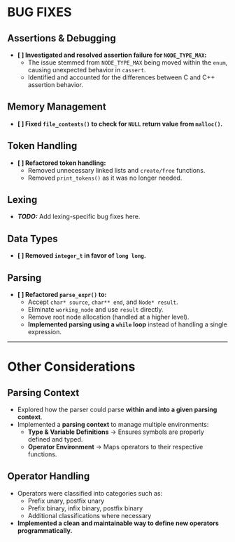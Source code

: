 # BUG FIXES

## Assertions & Debugging

- **[ ]  Investigated and resolved assertion failure for `NODE_TYPE_MAX`:**
  - The issue stemmed from `NODE_TYPE_MAX` being moved within the `enum`, causing unexpected behavior in `cassert`.
  - Identified and accounted for the differences between C and C++ assertion behavior.

## Memory Management

- **[ ]  Fixed `file_contents()` to check for `NULL` return value from `malloc()`.**

## Token Handling

- **[ ]  Refactored token handling:**
  - Removed unnecessary linked lists and `create/free` functions.
  - Removed `print_tokens()` as it was no longer needed.

## Lexing

- **_TODO:_** Add lexing-specific bug fixes here.

## Data Types

- **[ ]  Removed `integer_t` in favor of `long long`.**

## Parsing

- **[ ]  Refactored `parse_expr()` to:**
  - Accept `char* source`, `char** end`, and `Node* result`.
  - Eliminate `working_node` and use `result` directly.
  - Remove root node allocation (handled at a higher level).
  - **Implemented parsing using a `while` loop** instead of handling a single expression.

---

# Other Considerations

## Parsing Context

- Explored how the parser could parse **within and into a given parsing context**.
- Implemented a **parsing context** to manage multiple environments:
  - **Type & Variable Definitions** → Ensures symbols are properly defined and typed.
  - **Operator Environment** → Maps operators to their respective functions.

## Operator Handling

- Operators were classified into categories such as:
  - Prefix unary, postfix unary
  - Prefix binary, infix binary, postfix binary
  - Additional classifications where necessary
- **Implemented a clean and maintainable way to define new operators programmatically.**
